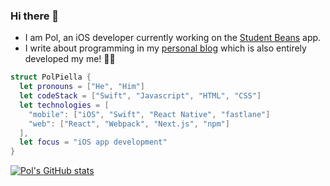 ### Hi there 👋

* I am Pol, an iOS developer currently working on the [Student Beans](https://www.studentbeans.com/uk/apps) app.
* I write about programming in my [personal blog](https://www.polpiella.codes) which is also entirely developed my me! 🙋‍♂️

```swift
struct PolPiella {
  let pronouns = ["He", "Him"]
  let codeStack = ["Swift", "Javascript", "HTML", "CSS"]
  let technologies = [
    "mobile": ["iOS", "Swift", "React Native", "fastlane"]
    "web": ["React", "Webpack", "Next.js", "npm"]
  ],
  let focus = "iOS app development"
}
```

[![Pol's GitHub stats](https://github-readme-stats.vercel.app/api?username=pol-piella)](https://github.com/anuraghazra/github-readme-stats)

